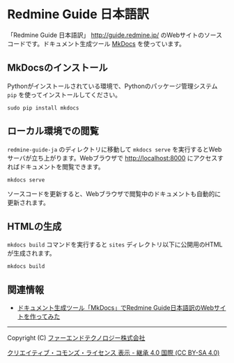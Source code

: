 Redmine Guide 日本語訳
======================

「Redmine Guide 日本語訳」  <http://guide.redmine.jp/> のWebサイトのソースコードです。ドキュメント生成ツール [MkDocs](http://www.mkdocs.org/) を使っています。

MkDocsのインストール
--------------------

Pythonがインストールされている環境で、Pythonのパッケージ管理システム `pip` を使ってインストールしてください。

```
sudo pip install mkdocs
```

ローカル環境での閲覧
--------------------

`redmine-guide-ja` のディレクトリに移動して `mkdocs serve` を実行するとWebサーバが立ち上がります。Webブラウザで <http://localhost:8000> にアクセスすればドキュメントを閲覧できます。

```
mkdocs serve
```

ソースコードを更新すると、Webブラウザで閲覧中のドキュメントも自動的に更新されます。

HTMLの生成
----------

`mkdocs build` コマンドを実行すると `sites` ディレクトリ以下に公開用のHTMLが生成されます。

```
mkdocs build
```

関連情報
--------

* [ドキュメント生成ツール「MkDocs」でRedmine Guide日本語訳のWebサイトを作ってみた](https://www.farend.co.jp/blog/2017/10/redmine-guide-migration-to-mkdocs/)

---

Copyright (C) [ファーエンドテクノロジー株式会社](https://www.farend.co.jp/)

[クリエイティブ・コモンズ・ライセンス 表示 - 継承 4.0 国際 (CC BY-SA 4.0)](https://creativecommons.org/licenses/by-sa/4.0/deed.ja)
